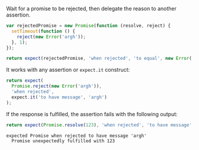 Wait for a promise to be rejected, then delegate the reason to another assertion.

<!-- unexpected-markdown async:true -->

```js
var rejectedPromise = new Promise(function (resolve, reject) {
  setTimeout(function () {
    reject(new Error('argh'));
  }, 1);
});

return expect(rejectedPromise, 'when rejected', 'to equal', new Error('argh'));
```

It works with any assertion or `expect.it` construct:

<!-- unexpected-markdown async:true -->

```js
return expect(
  Promise.reject(new Error('argh')),
  'when rejected',
  expect.it('to have message', 'argh')
);
```

If the response is fulfilled, the assertion fails with the following output:

<!-- unexpected-markdown async:true -->

```js
return expect(Promise.resolve(123), 'when rejected', 'to have message', 'argh');
```

```output
expected Promise when rejected to have message 'argh'
  Promise unexpectedly fulfilled with 123
```
